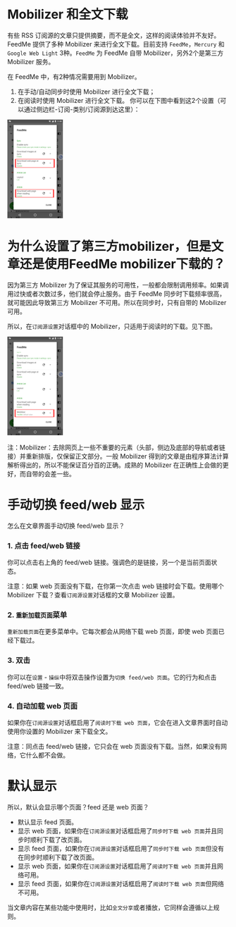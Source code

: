 # Mobilizer 和全文下载
有些 RSS 订阅源的文章只提供摘要，而不是全文，这样的阅读体验并不友好。FeedMe 提供了多种 Mobilizer 来进行全文下载。目前支持 `FeedMe`，`Mercury` 和 `Google Web Light` 3种。`FeedMe` 为 FeedMe 自带 Mobilizer，另外2个是第三方 Mobilizer 服务。

在 FeedMe 中，有2种情况需要用到 Mobilizer。 
1. 在手动/自动同步时使用 Mobilizer 进行全文下载；
2. 在阅读时使用 Mobilizer 进行全文下载。
你可以在下图中看到这2个设置（可以通过侧边栏-订阅-类别/订阅源到达这里）：

<img src="https://github.com/seazon/FeedMe/blob/master/doc/en/imgs/mobilizer_1.png" width="25%" height="25%" />

# 为什么设置了第三方mobilizer，但是文章还是使用FeedMe mobilizer下载的？
因为第三方 Mobilizer 为了保证其服务的可用性，一般都会限制调用频率。如果调用过快或者次数过多，他们就会停止服务。由于 FeedMe 同步时下载频率很高，就可能因此导致第三方 Mobilizer 不可用。所以在同步时，只有自带的 Mobilizer可用。

所以，在`订阅源设置`对话框中的 Mobilizer，只适用于阅读时的下载。见下图。

<img src="https://github.com/seazon/FeedMe/blob/master/doc/en/imgs/mobilizer_2.png" width="25%" height="25%" />

注：Mobilizer：去除网页上一些不重要的元素（头部，侧边及底部的导航或者链接）并重新排版，仅保留正文部分。一般 Mobilizer 得到的文章是由程序算法计算解析得出的，所以不能保证百分百的正确。成熟的 Mobilizer 在正确性上会做的更好，而自带的会差一些。

# 手动切换 feed/web 显示
怎么在文章界面手动切换 feed/web 显示？

### 1. 点击 feed/web 链接
你可以点击右上角的 feed/web 链接。强调色的是链接，另一个是当前页面状态。 

注意：如果 web 页面没有下载，在你第一次点击 web 链接时会下载。使用哪个 Mobilizer 下载？查看`订阅源设置`对话框的文章 Mobilizer 设置。

### 2. `重新加载页面`菜单
`重新加载页面`在更多菜单中。它每次都会从网络下载 web 页面，即使 web 页面已经下载过。 

### 3. 双击
你可以在`设置` - `操纵`中将双击操作设置为`切换 feed/web 页面`。它的行为和点击 feed/web 链接一致。

### 4. 自动加载 web 页面
如果你在`订阅源设置`对话框启用了`阅读时下载 web 页面`，它会在进入文章界面时自动使用你设置的 Mobilizer 来下载全文。

注意：同点击 feed/web 链接，它只会在 web 页面没有下载。当然，如果没有网络，它什么都不会做。

# 默认显示
所以，默认会显示哪个页面？feed 还是 web 页面？
- 默认显示 feed 页面。
- 显示 web 页面，如果你在`订阅源设置`对话框启用了`同步时下载 web 页面`并且同步时顺利下载了改页面。
- 显示 feed 页面，如果你在`订阅源设置`对话框启用了`同步时下载 web 页面`但没有在同步时顺利下载了改页面。
- 显示 web 页面，如果你在`订阅源设置`对话框启用了`阅读时下载 web 页面`并且网络可用。
- 显示 feed 页面，如果你在`订阅源设置`对话框启用了`阅读时下载 web 页面`但网络不可用。

当文章内容在某些功能中使用时，比如`全文分享`或者播放，它同样会遵循以上规则。 
